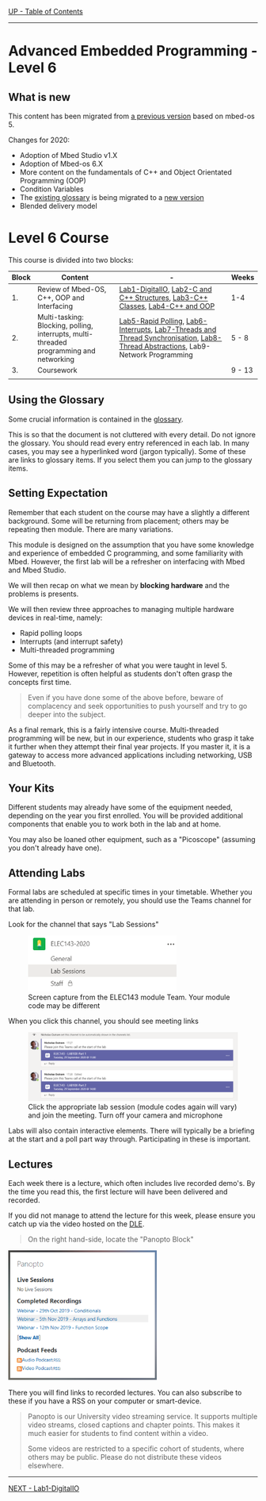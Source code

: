 [UP - Table of Contents](../README.md)

---
 
# Advanced Embedded Programming - Level 6

## What is new
This content has been migrated from [a previous version](http://blogs.plymouth.ac.uk/embedded-systems/microcontrollers/mbed-os-2/courses/embedded-systems-in-context-level-4/foreward/) based on mbed-os 5.

Changes for 2020:

* Adoption of Mbed Studio v1.X
* Adoption of Mbed-os 6.X
* More content on the fundamentals of C++ and Object Orientated Programming (OOP)
* Condition Variables
* The [existing glossary](http://blogs.plymouth.ac.uk/embedded-systems/glossary-2/) is being migrated to a [new version](/glossary/README.md) 
* Blended delivery model

# Level 6 Course
This course is divided into two blocks:

| Block | Content | - | Weeks |
| --- | --- | --- | --- |
| 1. | Review of Mbed-OS, C++, OOP and Interfacing | [Lab1-DigitalIO](DigitalIO.md), [Lab2-C and C++ Structures](Cplusplus-structures.md), [Lab3-C++ Classes](Cplusplus-classes.md), [Lab4-C++ and OOP](Cplusplus-oop.md) | 1-4 |
| 2. | Multi-tasking: Blocking, polling, interrupts,  multi-threaded programming and networking | [Lab5-Rapid Polling](rapid-poll.md), [Lab6-Interrupts](interrupts.md), [Lab7-Threads and Thread Synchronisation](threads1.md), [Lab8-Thread Abstractions](thread_abstractions.md), Lab9-Network Programming | 5 - 8 |
| 3. | Coursework | | 9 - 13 |
| |


## Using the Glossary
Some crucial information is contained in the [glossary](/glossary/README.md).

This is so that the document is not cluttered with every detail. Do not ignore the glossary. You should read every entry referenced in each lab. In many cases, you may see a hyperlinked word (jargon typically). Some of these are links to glossary items. If you select them you can jump to the glossary items.

## Setting Expectation
Remember that each student on the course may have a slightly a different background. Some will be returning from placement; others may be repeating then module. There are many variations.

This module is designed on the assumption that you have some knowledge and experience of embedded C programming, and some familiarity with Mbed.  However, the first lab will be a refresher on interfacing with Mbed and Mbed Studio. 

We will then recap on what we mean by **blocking hardware** and the problems is presents.

We will then review three approaches to managing multiple hardware devices in real-time, namely:

* Rapid polling loops
* Interrupts (and interrupt safety)
* Multi-threaded programming

Some of this may be a refresher of what you were taught in level 5. However, repetition is often helpful as students don't often grasp the concepts first time. 

> Even if you have done some of the above before, beware of complacency and seek opportunities to push yourself and try to go deeper into the subject.

As a final remark, this is a fairly intensive course. Multi-threaded programming will be new, but in our experience, students who grasp it take it further when they attempt their final year projects. If you master it, it is a gateway to access more advanced applications including networking, USB and Bluetooth.


## Your Kits
Different students may already have some of the equipment needed, depending on the year you first enrolled. You will be provided additional components that enable you to work both in the lab and at home. 

You may also be loaned other equipment, such as a "Picoscope" (assuming you don't already have one).


## Attending Labs
Formal labs are scheduled at specific times in your timetable. Whether you are attending in person or remotely, you should use the Teams channel for that lab.

Look for the channel that says "Lab Sessions"

<figure>
<img src="../img/Teams143-Expand-Lab-Sessions.png" width="300">
<figcaption>Screen capture from the ELEC143 module Team. Your module code may be different</figcaption>
</figure>

When you click this channel, you should see meeting links

<figure>
<img src="../img/Teams143-Lab-Meeting.png" width="600">
<figcaption>Click the appropriate lab session (module codes again will vary) and join the meeting. Turn off your camera and microphone</figcaption>
</figure>

Labs will also contain interactive elements. There will typically be a briefing at the start and a poll part way through. Participating in these is important.

## Lectures
Each week there is a lecture, which often includes live recorded demo's. By the time you read this, the first lecture will have been delivered and recorded.

If you did not manage to attend the lecture for this week, please ensure you catch up via the video hosted on the [DLE](https://dle.plymouth.ac.uk).

> On the right hand-side, locate the "Panopto Block"

<img src="../img/PanoptoBlock.png" width=300>

There you will find links to recorded lectures. You can also subscribe to these if you have a RSS on your computer or smart-device.

> Panopto is our University video streaming service. It supports multiple video streams, closed captions and chapter points. This makes it much easier for students to find content within a video.
>
> Some videos are restricted to a specific cohort of students, where others may be public. Please do not distribute these videos elsewhere.  

---
[NEXT - Lab1-DigitalIO](DigitalIO.md)

